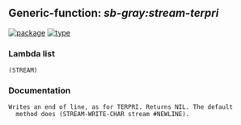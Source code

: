## Generic-function: ***sb-gray:stream-terpri***
[![package](https://img.shields.io/badge/Package-SB--GRAY-5f9ea0.svg?style=social&colorA=999999)](../) [![type](https://img.shields.io/badge/Type-Generic--Function-5f9ea0.svg?style=social&colorA=999999)](../#generic-function) 
### Lambda list
```
(STREAM)
```
### Documentation
```
Writes an end of line, as for TERPRI. Returns NIL. The default
  method does (STREAM-WRITE-CHAR stream #NEWLINE).
```
